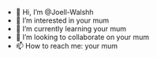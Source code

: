 - 👋 Hi, I’m @Joell-Walshh
- 👀 I’m interested in your mum
- 🌱 I’m currently learning your mum
- 💞️ I’m looking to collaborate on your mum
- 📫 How to reach me: your mum

<!---
Joell-Walshh/Joell-Walshh is a ✨ special ✨ repository because its `README.md` (this file) appears on your GitHub profile.
You can click the Preview link to take a look at your changes.
--->
